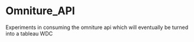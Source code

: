 # Omniture_API
Experiments in consuming the omniture api which will eventually be turned into a tableau WDC
